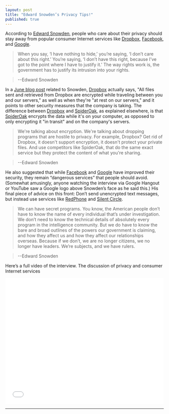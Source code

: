 ```yaml
---
layout: post
title: "Edward Snowden’s Privacy Tips!"
published: true
---
```


According to [Edward Snowden](http://en.wikipedia.org/wiki/Edward_Snowden), people who care about their privacy should stay away from popular consumer Internet services like [Dropbox](https://www.dropbox.com/), [Facebook](https://www.facebook.com/), and [Google](https://www.google.com).
 
 
> When you say, ‘I have nothing to hide,’ you’re saying, ‘I don’t care about this right.’ You’re saying, ‘I don’t have this right, because I’ve got to the point where I have to justify it.’ The way rights work is, the government has to justify its intrusion into your rights.

>--Edward Snowden
 
 
 
 In a [June blog post](https://blog.dropbox.com/2014/06/weve-got-your-back/) related to Snowden, [Dropbox](https://www.dropbox.com/) actually says, "All files sent and retrieved from Dropbox are encrypted while traveling between you and our servers," as well as when they're "at rest on our servers," and it points to other security measures that the company is taking. The difference between [Dropbox](https://www.dropbox.com/) and [SpiderOak](https://spideroak.com/), as explained elsewhere, is that [SpiderOak](https://spideroak.com/) encrypts the data while it's on your computer, as opposed to only encrypting it "in transit" and on the company's servers.

> We're talking about encryption. We're talking about dropping programs that are hostile to privacy. For example, Dropbox? Get rid of Dropbox, it doesn't support encryption, it doesn't protect your private files. And use competitors like SpiderOak, that do the same exact service but they protect the content of what you're sharing.

>--Edward Snowden

He also suggested that while [Facebook](https://www.facebook.com/) and [Google](https://www.google.com) have improved their security, they remain “dangerous services” that people should avoid. (Somewhat amusingly, anyone watching the interview via Google Hangout or YouTube saw a Google logo above Snowden’s face as he said this.) His final piece of advice on this front: Don’t send unencrypted text messages, but instead use services like [RedPhone](https://whispersystems.org/) and [Silent Circle](https://silentcircle.com/).



> We can have secret programs. You know, the American people don’t have to know the name of every individual that’s under investigation. We don’t need to know the technical details of absolutely every program in the intelligence community. But we do have to know the bare and broad outlines of the powers our government is claiming, and how they affect us and how they affect our relationships overseas. Because if we don’t, we are no longer citizens, we no longer have leaders. We’re subjects, and we have rulers.

>--Edward Snowden



Here’s a full video of the interview. The discussion of privacy and consumer Internet services 



<iframe width="100%" height="400" src="//www.youtube.com/embed/fidq3jow8bc" frameborder="0" allowfullscreen></iframe>



---------------------------------